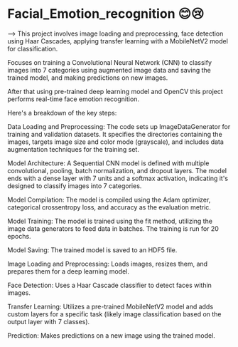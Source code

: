 # Facial_Emotion_recognition 😊😢

--> This project involves image loading and preprocessing, face detection using Haar Cascades, applying transfer learning with a MobileNetV2 model for classification. 

Focuses on training a Convolutional Neural Network (CNN) to classify images into 7 categories using augmented image data and saving the trained model, and making predictions on new images.

After that using pre-trained deep learning model and OpenCV this project performs real-time face emotion recognition.

Here's a breakdown of the key steps:

   Data Loading and Preprocessing: The code sets up ImageDataGenerator for training and validation datasets. It specifies the directories containing the images, targets image size and color mode (grayscale), and includes data augmentation techniques for the training set.
   
   Model Architecture: A Sequential CNN model is defined with multiple convolutional, pooling, batch normalization, and dropout layers. The model ends with a dense layer with 7 units and a softmax activation, indicating it's designed to classify images into 7 categories.
   
   Model Compilation: The model is compiled using the Adam optimizer, categorical crossentropy loss, and accuracy as the evaluation metric.
   
   Model Training: The model is trained using the fit method, utilizing the image data generators to feed data in batches. The training is run for 20 epochs.
   
   Model Saving: The trained model is saved to an HDF5 file.

   
   Image Loading and Preprocessing: Loads images, resizes them, and prepares them for a deep learning model.
    
   Face Detection: Uses a Haar Cascade classifier to detect faces within images.
    
   Transfer Learning: Utilizes a pre-trained MobileNetV2 model and adds custom layers for a specific   task (likely image classification based on the output layer with 7 classes).
    
   Prediction: Makes predictions on a new image using the trained model.

